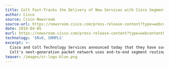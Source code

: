 ```yaml
---
title: Colt Fast-Tracks the Delivery of New Services with Cisco Segment Routing and Ethernet VPN
author: Cisco
source: Cisco Newsroom
source-url: https://newsroom.cisco.com/press-release-content?type=webcontent&articleId=1919910
date: 2018-04-05
eurl: https://newsroom.cisco.com/press-release-content?type=webcontent&articleId=1919910
technology: 'SRv6, SRMPLS'
excerpt: >-
  Cisco and Colt Technology Services announced today that they have successfully achieved a key milestone in upgrading Colt's pan-European, U.S. and Asian packet network. This lays the foundation for the Colt IQ Network to deliver further differentiated, high-bandwidth connectivity solutions.
  Colt's next-generation packet network uses end-to-end segment routing technology to simplify and automate network operation and significantly reduce operating costs. With the quality, speed, capacity and flexibility to meet application-specific service quality requirements, Colt’s customers will benefit from an infrastructure designed for enabling digital businesses.
teaser: /images/sr-logo-blue.png
---
```

